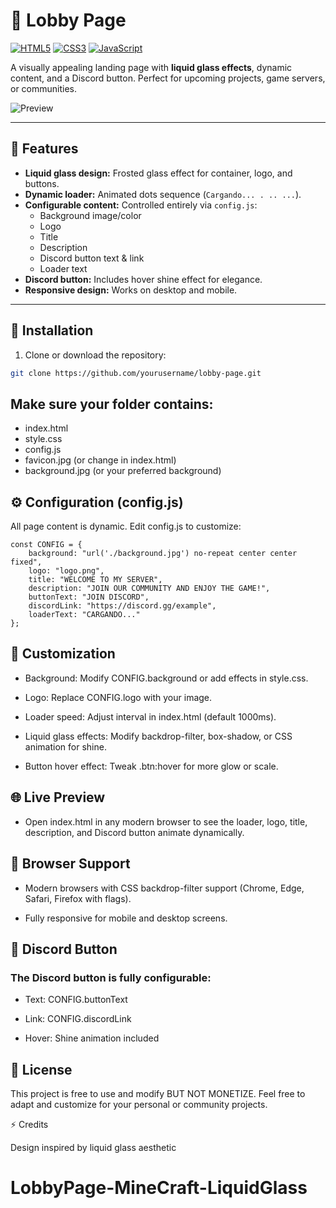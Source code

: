 # 🖤 Lobby Page

[![HTML5](https://img.shields.io/badge/HTML5-E34F26?style=for-the-badge&logo=html5&logoColor=white)](https://developer.mozilla.org/en-US/docs/Web/HTML)
[![CSS3](https://img.shields.io/badge/CSS3-1572B6?style=for-the-badge&logo=css3&logoColor=white)](https://developer.mozilla.org/en-US/docs/Web/CSS)
[![JavaScript](https://img.shields.io/badge/JS-F7DF1E?style=for-the-badge&logo=javascript&logoColor=black)](https://developer.mozilla.org/en-US/docs/Web/JavaScript)

A visually appealing landing page with **liquid glass effects**, dynamic content, and a Discord button. Perfect for upcoming projects, game servers, or communities.

![Preview](https://i.ibb.co/RTj7sc33/chrome-s-FDngfv-C8d.png)

---

## 🌟 Features

- **Liquid glass design:** Frosted glass effect for container, logo, and buttons.
- **Dynamic loader:** Animated dots sequence (`Cargando... . .. ...`).
- **Configurable content:** Controlled entirely via `config.js`:
  - Background image/color
  - Logo
  - Title
  - Description
  - Discord button text & link
  - Loader text
- **Discord button:** Includes hover shine effect for elegance.
- **Responsive design:** Works on desktop and mobile.

---

## 🚀 Installation

1. Clone or download the repository:

```bash
git clone https://github.com/yourusername/lobby-page.git
```

## Make sure your folder contains:

- index.html
- style.css
- config.js
- favicon.jpg (or change in index.html)
- background.jpg (or your preferred background)

## ⚙️ Configuration (config.js)

All page content is dynamic. Edit config.js to customize:

```
const CONFIG = {
    background: "url('./background.jpg') no-repeat center center fixed",
    logo: "logo.png",
    title: "WELCOME TO MY SERVER",
    description: "JOIN OUR COMMUNITY AND ENJOY THE GAME!",
    buttonText: "JOIN DISCORD",
    discordLink: "https://discord.gg/example",
    loaderText: "CARGANDO..."
};
```

## 🎨 Customization

- Background: Modify CONFIG.background or add effects in style.css.

- Logo: Replace CONFIG.logo with your image.

- Loader speed: Adjust interval in index.html (default 1000ms).

- Liquid glass effects: Modify backdrop-filter, box-shadow, or CSS animation for shine.

- Button hover effect: Tweak .btn:hover for more glow or scale.

## 🌐 Live Preview

- Open index.html in any modern browser to see the loader, logo, title, description, and Discord button animate dynamically.

## 📱 Browser Support

- Modern browsers with CSS backdrop-filter support (Chrome, Edge, Safari, Firefox with flags).

- Fully responsive for mobile and desktop screens.

## 🔗 Discord Button

### The Discord button is fully configurable:

- Text: CONFIG.buttonText

- Link: CONFIG.discordLink

- Hover: Shine animation included

## 📝 License

This project is free to use and modify BUT NOT MONETIZE.
Feel free to adapt and customize for your personal or community projects.

⚡ Credits

Design inspired by liquid glass aesthetic
# LobbyPage-MineCraft-LiquidGlass
